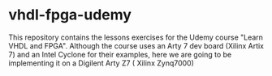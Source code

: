 # vhdl-fpga-udemy
This repository contains the lessons exercises for the Udemy course "Learn VHDL and FPGA". Although the course uses an Arty 7 dev board (Xilinx Artix 7) and an Intel Cyclone for their examples, here we are going to be implementing it on a Digilent Arty Z7 ( Xilinx Zynq7000) 
